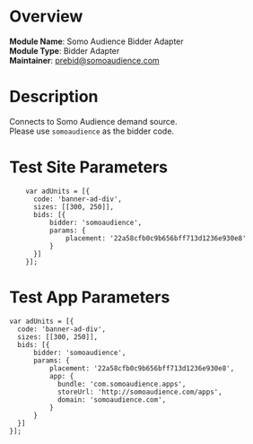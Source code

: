 # Overview

**Module Name**: Somo Audience Bidder Adapter  
**Module Type**: Bidder Adapter  
**Maintainer**: prebid@somoaudience.com
# Description
Connects to Somo Audience demand source.  
Please use ```somoaudience``` as the bidder code.  
# Test Site Parameters
```
    var adUnits = [{
      code: 'banner-ad-div',
      sizes: [[300, 250]],
      bids: [{
          bidder: 'somoaudience',
          params: {
              placement: '22a58cfb0c9b656bff713d1236e930e8'
          }
      }]
    }];
```
# Test App Parameters
```
var adUnits = [{
  code: 'banner-ad-div',
  sizes: [[300, 250]],
  bids: [{
      bidder: 'somoaudience',
      params: {
          placement: '22a58cfb0c9b656bff713d1236e930e8',
          app: {
            bundle: 'com.somoaudience.apps',
            storeUrl: 'http://somoaudience.com/apps',
            domain: 'somoaudience.com',
          }
      }
  }]
}];
```
